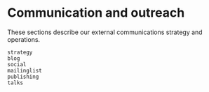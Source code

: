 # Communication and outreach

These sections describe our external communications strategy and operations.

```{toctree}
strategy
blog
social
mailinglist
publishing
talks
```
